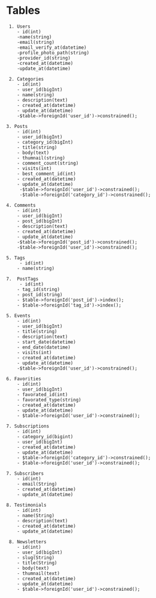 # Tables
     1. Users
        - id(int)
        -name(string)
        -email(string)
        -email_verify_at(datetime)
        -profile_photo_path(string)
        -provider_id(string)
        -created_at(datetime)
        -update_at(datetime)
 
     2. Categories
        - id(int)
        - user_id(bigInt)
        - name(string)
        - description(text)
        - created_at(datetime)
        - update_at(datetime)
        -$table->foreignId('user_id')->constrained();
 
    3. Posts
        - id(int)
        - user_id(bigInt)
        - category_id(bigInt)
        - title(string)
        - body(text)
        - thumnail(string)
        - comment_count(string)
        - visits(int)
        - best_comment_id(int)
        - created_at(datetime)
        - update_at(datetime)
         -$table->foreignId('user_id')->constrained();
         -$table->foreignId('category_id')->constrained();
 
    4. Comments
        - id(int)
        - user_id(bigInt)
        - post_id(bigInt)
        - description(text)
        - created_at(datetime)
        - update_at(datetime)
        -$table->foreignId('post_id')->constrained();
        -$table->foreignId('user_id')->constrained();
 
    5. Tags 
         - id(int)
        - name(string)
 
    7.  PostTags 
         - id(int)
        - tag_id(string)
        - post_id(string)
        - $table->foreignId('post_id')->index();
        - $table->foreignId('tag_id')->index();
 
    5. Events
        - id(int)
        - user_id(bigInt)
        - title(string)
        - description(text)
        - start_date(datetime)
        - end_date(datetime)
        - visits(int)
        - created_at(datetime)
        - update_at(datetime)
        -$table->foreignId('user_id')->constrained();
 
    6. Favorities
        - id(int)
        - user_id(bigInt)
        - favorated_id(int)
        - favorated_type(string)
        - created_at(datetime)
        - update_at(datetime)  
        - $table->foreignId('user_id')->constrained();
 
    7. Subscriptions
        - id(int)
        - category_id(bigint)
        - user_id(bigInt)
        - created_at(datetime)
        - update_at(datetime)
        - $table->foreignId('category_id')->constrained();
        - $table->foreignId('user_id')->constrained();
 
    7. Subscribers
        - id(int)
        - email(String)
        - created_at(datetime)
        - update_at(datetime)
 
    8. Testimonials
        - id(int)
        - name(String)
        - description(text)
        - created_at(datetime)
        - update_at(datetime)
 
     8. Newsletters
        - id(int)
        - user_id(bigInt)
        - slug(String)
        - title(String)
        - body(text)
        - thumnail(text)
        - created_at(datetime)
        - update_at(datetime)
        - $table->foreignId('user_id')->constrained();
 
 
 